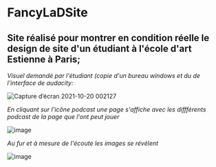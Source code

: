 # FancyLaDSite
## Site réalisé pour montrer en condition réelle le design de site d'un étudiant à l'école d'art Estienne à Paris;
*Visuel demandé par l'étudiant (copie d'un bureau windows et du de l'interface de audacity:*

![Capture d’écran 2021-10-20 002127](https://user-images.githubusercontent.com/91502674/137999963-c8d51a5a-ae1b-4d92-9e56-402393df446c.png)

*En cliquant sur l'icône podcast une page s'affiche avec les diffférents podcast de la page que l'ont peut jouer*

![image](https://user-images.githubusercontent.com/91502674/138000157-0c984108-1cfb-4672-b541-4c5093be027c.png)

*Au fur et à mesure de l'écoute les images se révèlent*

![image](https://user-images.githubusercontent.com/91502674/138000303-64034660-4520-45b9-8240-098affcd7f76.png)
